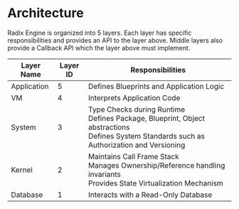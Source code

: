 # Architecture

Radix Engine is organized into 5 layers. Each layer has specific responsibilities and
provides an API to the layer above. Middle layers also provide a Callback API which the
layer above must implement.

| Layer Name  | Layer ID | Responsibilities                                                                                                                               |
|-------------|----------|------------------------------------------------------------------------------------------------------------------------------------------------|
| Application | 5        | Defines Blueprints and Application Logic                                                                                                       |
| VM          | 4        | Interprets Application Code                                                                                                                    |
| System      | 3        | Type Checks during Runtime<br>Defines Package, Blueprint, Object abstractions<br>Defines System Standards such as Authorization and Versioning |
| Kernel      | 2        | Maintains Call Frame Stack<br>Manages Ownership/Reference handling invariants<br>Provides State Virtualization Mechanism                       |
| Database    | 1        | Interacts with a Read-Only Database                                                                                                            |

